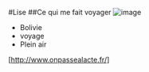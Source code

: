 #Lise
##Ce qui me fait voyager
![image](http://www.trilhaseaventuras.com.br/wp-content/uploads/2014/01/salar-uyuni-4.jpg)
* Bolivie
* voyage
* Plein air

[http://www.onpassealacte.fr/]
